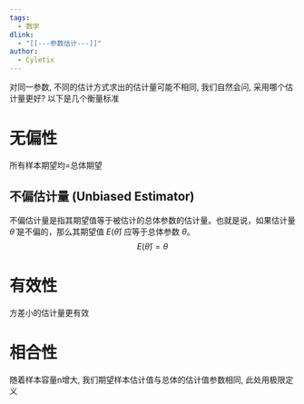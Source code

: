```yaml
---
tags:
  - 数学
dlink:
  - "[[---参数估计---]]"
author:
  - Cyletix
---
```

对同一参数, 不同的估计方式求出的估计量可能不相同, 我们自然会问, 采用哪个估计量更好? 以下是几个衡量标准

# 无偏性
所有样本期望均=总体期望
## 不偏估计量 (Unbiased Estimator)
不偏估计量是指其期望值等于被估计的总体参数的估计量。也就是说，如果估计量 $\hat{\theta}$ 是不偏的，那么其期望值 $E(\hat{\theta})$ 应等于总体参数 $\theta$。
$$
E(\hat{\theta}) = \theta
$$

# 有效性
方差小的估计量更有效

# 相合性
随着样本容量n增大, 我们期望样本估计值与总体的估计值参数相同, 此处用极限定义